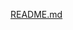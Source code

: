 [README.md](https://github.com/Sameer0203/Spring-boot-notes-Sharing-Project/files/13853379/README.md)
